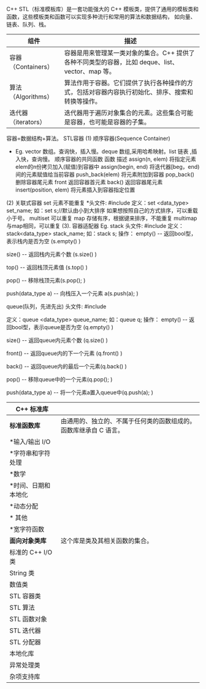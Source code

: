 C++ STL（标准模板库）是一套功能强大的 C++ 模板类，提供了通用的模板类和函数，这些模板类和函数可以实现多种流行和常用的算法和数据结构，
如向量、链表、队列、栈。


| 组件	| 描述 |
|--------|-----------|
容器（Containers）	|容器是用来管理某一类对象的集合。C++ 提供了各种不同类型的容器，比如 deque、list、vector、map 等。
算法（Algorithms）|	算法作用于容器。它们提供了执行各种操作的方式，包括对容器内容执行初始化、排序、搜索和转换等操作。
迭代器（iterators）|	迭代器用于遍历对象集合的元素。这些集合可能是容器，也可能是容器的子集。

容器=数据结构+算法。
STL容器
(1) 顺序容器(Sequence Container) 
* Eg. vector  数组。查询快，插入慢。deque 数组,采用哈希映射。list 链表 ,插入快，查询慢。
顺序容器的共同函数
函数	描述
assign(n, elem)	将指定元素elem的n份拷贝加入(赋值)到容器中
assign(begin, end)	将迭代器[beg，end)间的元素赋值给当前容器
push_back(elem)	将元素附加到容器
pop_back()	删除容器尾元素
front	返回容器首元素
back()	返回容器尾元素
insert(position, elem)	将元素插入到容器指定位置

(2) 关联式容器
set  元素不能重复
*头文件: #include <set> 定义：set <data_type> set_name; 如：set <int> s;//默认由小到大排序 如果想按照自己的方式排序，可以重载小于号。
multiset  可以重复
map 存储有序，根据键来排序，不能重复
multimap 与map相同，可以重复
(3). 容器适配器
Eg. stack
头文件: #include <stack> 定义：stack<data_type> stack_name;
如：stack <int> s; 操作： empty() -- 返回bool型，表示栈内是否为空 (s.empty() )

size() -- 返回栈内元素个数 (s.size() )

top() -- 返回栈顶元素值 (s.top() )

pop() -- 移除栈顶元素(s.pop(); )

push(data_type a) -- 向栈压入一个元素 a(s.push(a); )

queue(队列，先进先出)
头文件: #include <queue>
 
定义：queue <data_type> queue_name; 如：queue <int> q; 操作： empty() -- 返回bool型，表示queue是否为空 (q.empty() )

size() -- 返回queue内元素个数 (q.size() )

front() -- 返回queue内的下一个元素 (q.front() )

back() -- 返回queue内的最后一个元素(q.back() )

pop() -- 移除queue中的一个元素(q.pop(); )

push(data_type a) -- 将一个元素a置入queue中(q.push(a); )


| C++ 标准库 | |
|--------|-----------|
| **标准函数库** | 由通用的、独立的、不属于任何类的函数组成的。函数库继承自 C 语言。| 
 | *输入/输出 I/O |  | 
 | *字符串和字符处理 |  | 
 | *数学 |  | 
 | *时间、日期和本地化 | |  
 | *动态分配 |  | 
 | * 其他 |  | 
 | *宽字符函数 | 
| **面向对象类库** | 这个库是类及其相关函数的集合。| 
| 标准的 C++ I/O 类 | 
| String 类 | 
|数值类 |
|STL 容器类 |
|STL 算法 |
|STL 函数对象 |
|STL 迭代器 |
|STL 分配器 |
|本地化库 |
|异常处理类 |
|杂项支持库 |
